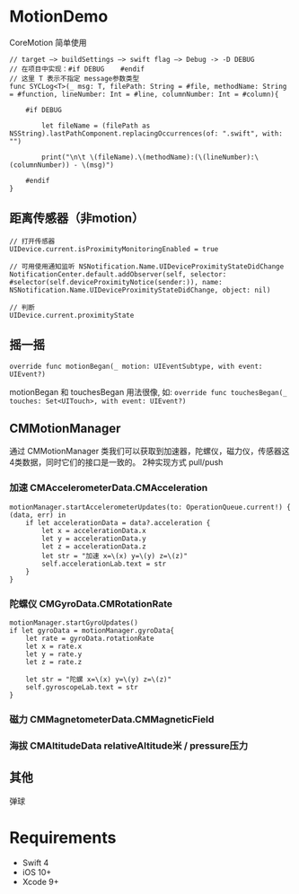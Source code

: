 # MotionDemo
CoreMotion 简单使用

```
// target —> buildSettings —> swift flag —> Debug -> -D DEBUG
// 在项目中实现：#if DEBUG    #endif
// 这里 T 表示不指定 message参数类型
func SYCLog<T>(_ msg: T, filePath: String = #file, methodName: String = #function, lineNumber: Int = #line, columnNumber: Int = #column){
    
    #if DEBUG
        
        let fileName = (filePath as NSString).lastPathComponent.replacingOccurrences(of: ".swift", with: "")
        
        print("\n\t \(fileName).\(methodName):(\(lineNumber):\(columnNumber)) - \(msg)")
        
    #endif
}
```

## 距离传感器（非motion）
```
// 打开传感器
UIDevice.current.isProximityMonitoringEnabled = true

// 可用使用通知监听 NSNotification.Name.UIDeviceProximityStateDidChange
NotificationCenter.default.addObserver(self, selector: #selector(self.deviceProximityNotice(sender:)), name: NSNotification.Name.UIDeviceProximityStateDidChange, object: nil)

// 判断
UIDevice.current.proximityState
```

## 摇一摇

`override func motionBegan(_ motion: UIEventSubtype, with event: UIEvent?)`


motionBegan 和 touchesBegan 用法很像, 如: `override func touchesBegan(_ touches: Set<UITouch>, with event: UIEvent?)`


## CMMotionManager

通过 CMMotionManager 类我们可以获取到加速器，陀螺仪，磁力仪，传感器这4类数据，同时它们的接口是一致的。
2种实现方式 pull/push

### 加速 CMAccelerometerData.CMAcceleration

```
motionManager.startAccelerometerUpdates(to: OperationQueue.current!) { (data, err) in
    if let accelerationData = data?.acceleration {
        let x = accelerationData.x
        let y = accelerationData.y
        let z = accelerationData.z
        let str = "加速 x=\(x) y=\(y) z=\(z)"
        self.accelerationLab.text = str
    }
}
```

### 陀螺仪 CMGyroData.CMRotationRate

```
motionManager.startGyroUpdates()
if let gyroData = motionManager.gyroData{
    let rate = gyroData.rotationRate
    let x = rate.x
    let y = rate.y
    let z = rate.z
    
    let str = "陀螺 x=\(x) y=\(y) z=\(z)"
    self.gyroscopeLab.text = str
}
```

### 磁力 CMMagnetometerData.CMMagneticField



### 海拔 CMAltitudeData relativeAltitude米 / pressure压力



## 其他

弹球

# Requirements
+ Swift 4
+ iOS 10+
+ Xcode 9+
